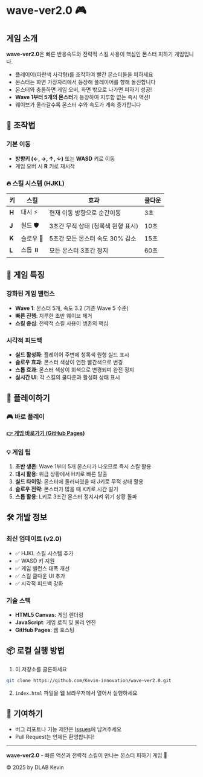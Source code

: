 # wave-ver2.0 🎮

## 게임 소개
**wave-ver2.0**은 빠른 반응속도와 전략적 스킬 사용이 핵심인 몬스터 피하기 게임입니다.

- 플레이어(파란색 사각형)를 조작하여 빨간 몬스터들을 피하세요
- 몬스터는 화면 가장자리에서 등장해 플레이어를 향해 돌진합니다
- 몬스터와 충돌하면 게임 오버, 화면 밖으로 나가면 피하기 성공!
- **Wave 1부터 5개의 몬스터**가 등장하여 지루함 없는 즉시 액션!
- 웨이브가 올라갈수록 몬스터 수와 속도가 계속 증가합니다

## 🎯 조작법

### 기본 이동
- **방향키 (←, →, ↑, ↓)** 또는 **WASD** 키로 이동
- 게임 오버 시 **R** 키로 재시작

### 🔥 스킬 시스템 (HJKL)
| 키 | 스킬 | 효과 | 쿨다운 |
|---|---|---|---|
| **H** | 대시 ⚡ | 현재 이동 방향으로 순간이동 | 3초 |
| **J** | 실드 🛡️ | 3초간 무적 상태 (청록색 원형 표시) | 10초 |
| **K** | 슬로우 🐌 | 5초간 모든 몬스터 속도 30% 감소 | 15초 |
| **L** | 스톱 ⏸️ | 모든 몬스터 3초간 정지 | 60초 |

## 🎲 게임 특징

### 강화된 게임 밸런스
- **Wave 1**: 몬스터 5개, 속도 3.2 (기존 Wave 5 수준)
- **빠른 진행**: 지루한 초반 웨이브 제거
- **스킬 중심**: 전략적 스킬 사용이 생존의 핵심

### 시각적 피드백
- **실드 활성화**: 플레이어 주변에 청록색 원형 실드 표시
- **슬로우 효과**: 몬스터 색상이 연한 빨간색으로 변경
- **스톱 효과**: 몬스터 색상이 회색으로 변경되며 완전 정지
- **실시간 UI**: 각 스킬의 쿨다운과 활성화 상태 표시

## 🚀 플레이하기

### 🎮 바로 플레이
[**👉 게임 바로가기 (GitHub Pages)**](https://kevin-innovation.github.io/wave-ver2.0/)

### 💡 게임 팁
1. **초반 생존**: Wave 1부터 5개 몬스터가 나오므로 즉시 스킬 활용
2. **대시 활용**: 위급 상황에서 H키로 빠른 탈출
3. **실드 타이밍**: 몬스터에 둘러싸였을 때 J키로 무적 상태 활용
4. **슬로우 전략**: 몬스터가 많을 때 K키로 시간 벌기
5. **스톱 활용**: L키로 3초간 몬스터 정지시켜 위기 상황 돌파

## 🛠️ 개발 정보

### 최신 업데이트 (v2.0)
- ✅ HJKL 스킬 시스템 추가
- ✅ WASD 키 지원 
- ✅ 게임 밸런스 대폭 개선
- ✅ 스킬 쿨다운 UI 추가
- ✅ 시각적 피드백 강화

### 기술 스택
- **HTML5 Canvas**: 게임 렌더링
- **JavaScript**: 게임 로직 및 물리 엔진
- **GitHub Pages**: 웹 호스팅

## 📦 로컬 실행 방법
1. 이 저장소를 클론하세요
```bash
git clone https://github.com/Kevin-innovation/wave-ver2.0.git
```
2. `index.html` 파일을 웹 브라우저에서 열어서 실행하세요

## 🤝 기여하기
- 버그 리포트나 기능 제안은 [Issues](https://github.com/Kevin-innovation/wave-ver2.0/issues)에 남겨주세요
- Pull Request는 언제든 환영합니다!

---

**wave-ver2.0** - 빠른 액션과 전략적 스킬이 만나는 몬스터 피하기 게임 🎯

© 2025 by DLAB Kevin 
